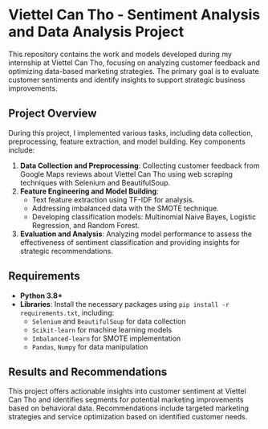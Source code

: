 # Viettel Can Tho - Sentiment Analysis and Data Analysis Project

This repository contains the work and models developed during my internship at Viettel Can Tho, focusing on analyzing customer feedback and optimizing data-based marketing strategies. The primary goal is to evaluate customer sentiments and identify insights to support strategic business improvements.

## Project Overview

During this project, I implemented various tasks, including data collection, preprocessing, feature extraction, and model building. Key components include:
1. **Data Collection and Preprocessing**: Collecting customer feedback from Google Maps reviews about Viettel Can Tho using web scraping techniques with Selenium and BeautifulSoup.
2. **Feature Engineering and Model Building**:
   - Text feature extraction using TF-IDF for analysis.
   - Addressing imbalanced data with the SMOTE technique.
   - Developing classification models: Multinomial Naive Bayes, Logistic Regression, and Random Forest.
3. **Evaluation and Analysis**: Analyzing model performance to assess the effectiveness of sentiment classification and providing insights for strategic recommendations.

## Requirements

- **Python 3.8+**
- **Libraries**: Install the necessary packages using `pip install -r requirements.txt`, including:
  - `Selenium` and `BeautifulSoup` for data collection
  - `Scikit-learn` for machine learning models
  - `Imbalanced-learn` for SMOTE implementation
  - `Pandas`, `Numpy` for data manipulation


## Results and Recommendations

This project offers actionable insights into customer sentiment at Viettel Can Tho and identifies segments for potential marketing improvements based on behavioral data. Recommendations include targeted marketing strategies and service optimization based on identified customer needs.
